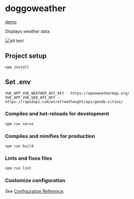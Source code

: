 # doggoweather
[demo](https://andreychufelin.github.io/weather/)

Displays weather data

![alt text](https://github.com/AndreyChufelin/weather/raw/master/screenshots/main.png?raw=true)

## Project setup
```
npm install
```

## Set .env
```
VUE_APP_VUE_WEATHER_API_KEY - https://openweathermap.org/
VUE_APP_VUE_GEO_API_KEY - https://rapidapi.com/wirefreethought/api/geodb-cities/
```

### Compiles and hot-reloads for development
```
npm run serve
```

### Compiles and minifies for production
```
npm run build
```

### Lints and fixes files
```
npm run lint
```

### Customize configuration
See [Configuration Reference](https://cli.vuejs.org/config/).
